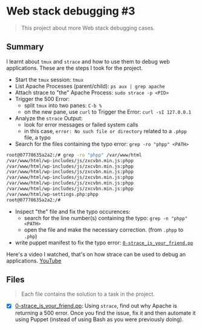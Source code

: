 # Web stack debugging #3

> This project about more Web stack debugging cases.

## Summary

I learnt about `tmux` and `strace` and how to use them to debug web applications.
These are the steps I took for the project.
- Start the `tmux` session: `tmux`
- List Apache Processes (parent/child): `ps aux | grep apache`
- Attach strace to "the" Apache Process: `sudo strace -p <PID>`
- Trigger the 500 Error:
  - split `tmux` into two panes: `C-b %`
  - on the new pane, use `curl` to Trigger the Error: `curl -sI 127.0.0.1`
- Analyze the `strace` Output:
  - look for error messages or failed system calls
  - in this case, `error: No such file or directory` related to a `.phpp` file, a typo
- Search for the files containing the typo error: `grep -ro "phpp" <PATH>`
```sh
root@07778635a2a2:/# grep -ro "phpp" /var/www/html            
/var/www/html/wp-includes/js/zxcvbn.min.js:phpp
/var/www/html/wp-includes/js/zxcvbn.min.js:phpp
/var/www/html/wp-includes/js/zxcvbn.min.js:phpp
/var/www/html/wp-includes/js/zxcvbn.min.js:phpp
/var/www/html/wp-includes/js/zxcvbn.min.js:phpp
/var/www/html/wp-includes/js/zxcvbn.min.js:phpp
/var/www/html/wp-settings.php:phpp
root@07778635a2a2:/#
```
- Inspect "the" file and fix the typo occurences:
  - search for the line number(s) containing the typo: `grep -n "phpp" <PATH>`
  - open the file and make the necessary correction. (from `.phpp` to `.php`)
- write puppet manifest to fix the typo error: [`0-strace_is_your_friend.pp`](https://github.com/Ebube-Ochemba/alx-system_engineering-devops/tree/master/0x17-web_stack_debugging_3/0-strace_is_your_friend.pp)

Here's a video I watched, that's on how strace can be used to debug an applications. [YouTube](https://youtu.be/mBfurelWwPQ?si=bWtkFv3_RUKyqKwe)

## Files

> Each file contains the solution to a task in the project.

- [x] [0-strace_is_your_friend.pp](https://github.com/Ebube-Ochemba/alx-system_engineering-devops/tree/master/0x17-web_stack_debugging_3/0-strace_is_your_friend.pp): Using `strace`, find out why Apache is returning a 500 error. Once you find the issue, fix it and then automate it using Puppet (instead of using Bash as you were previously doing).
